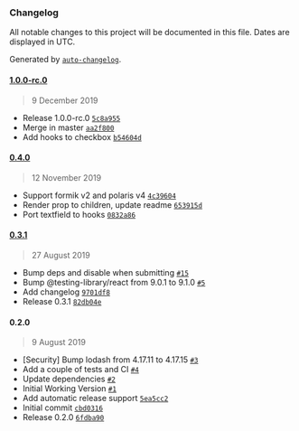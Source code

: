 ### Changelog

All notable changes to this project will be documented in this file. Dates are displayed in UTC.

Generated by [`auto-changelog`](https://github.com/CookPete/auto-changelog).

#### [1.0.0-rc.0](https://github.com/SatelCreative/formik-polaris/compare/0.4.0...1.0.0-rc.0)

> 9 December 2019

- Release 1.0.0-rc.0 [`5c8a955`](https://github.com/SatelCreative/formik-polaris/commit/5c8a95562918ef5acc1ff875c25f74dbdf40275e)
- Merge in master [`aa2f800`](https://github.com/SatelCreative/formik-polaris/commit/aa2f8006ae9626e232dba28a10d6b31a2fbcd42f)
- Add hooks to checkbox [`b54604d`](https://github.com/SatelCreative/formik-polaris/commit/b54604d57d04c8b7d69b75307f75291a5595938f)

#### [0.4.0](https://github.com/SatelCreative/formik-polaris/compare/0.3.1...0.4.0)

> 12 November 2019

- Support formik v2 and polaris v4 [`4c39604`](https://github.com/SatelCreative/formik-polaris/commit/4c39604356eadda91da593d1e689d765b78721f7)
- Render prop to children, update readme [`653915d`](https://github.com/SatelCreative/formik-polaris/commit/653915dd4090b286830b5dc5368e36f2f299932e)
- Port textfield to hooks [`0832a86`](https://github.com/SatelCreative/formik-polaris/commit/0832a86a18cdc72502f95f653fb336b22f2cd579)

#### [0.3.1](https://github.com/SatelCreative/formik-polaris/compare/0.2.0...0.3.1)

> 27 August 2019

- Bump deps and disable when submitting [`#15`](https://github.com/SatelCreative/formik-polaris/pull/15)
- Bump @testing-library/react from 9.0.1 to 9.1.0 [`#5`](https://github.com/SatelCreative/formik-polaris/pull/5)
- Add changelog [`9701df8`](https://github.com/SatelCreative/formik-polaris/commit/9701df8e946a2e35a7637957b88f62b6b66236e9)
- Release 0.3.1 [`82db04e`](https://github.com/SatelCreative/formik-polaris/commit/82db04ebd852403b203458aade4a002208e08f24)

#### 0.2.0

> 9 August 2019

- [Security] Bump lodash from 4.17.11 to 4.17.15 [`#3`](https://github.com/SatelCreative/formik-polaris/pull/3)
- Add a couple of tests and CI [`#4`](https://github.com/SatelCreative/formik-polaris/pull/4)
- Update dependencies [`#2`](https://github.com/SatelCreative/formik-polaris/pull/2)
- Initial Working Version [`#1`](https://github.com/SatelCreative/formik-polaris/pull/1)
- Add automatic release support [`5ea5cc2`](https://github.com/SatelCreative/formik-polaris/commit/5ea5cc22d007d4eeff65d149fa5563f2d0ae0828)
- Initial commit [`cbd0316`](https://github.com/SatelCreative/formik-polaris/commit/cbd0316c0533742b8242d704f3d4ab3dbb3aa085)
- Release 0.2.0 [`6fdba90`](https://github.com/SatelCreative/formik-polaris/commit/6fdba902706a860ea270687f7829a0cddc52665d)
